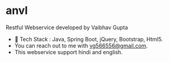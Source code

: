 # anvl
Restful Webservice developed by Vaibhav Gupta
- 👀 Tech Stack : Java, Spring Boot, jQuery, Bootstrap, Html5.
- You can reach out to me with vg566556@gmail.com.
- This webservice support hindi and english.
